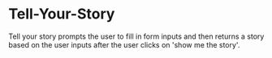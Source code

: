 # Tell-Your-Story
Tell your story prompts the user to fill in form inputs and then returns a story based on the user inputs after the user clicks on 'show me the story'.
